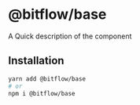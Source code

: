 # @bitflow/base

A Quick description of the component

## Installation

```sh
yarn add @bitflow/base
# or
npm i @bitflow/base
```
